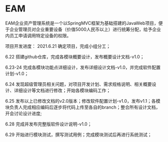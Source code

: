 # EAM

EAM企业资产管理系统是一个以SpringMVC框架为基础搭建的JavaWeb项目，便于企业管理员对企业重要设备（价值5000人民币以上）进行统筹分配，给予企业内员工申请调用特定设备的权限。

项目开发进度：
2021.6.21 确定项目，完成小组分工；

6.22 搭建github仓库，完成各模块概要设计，发布概要设计文档-v1.0；

6.23-24 完成各模块功能点详细设计，发布详细设计文档-v1.0，并完成软件配置计划-v1.0；

6.24 发现超级管理员相关问题，对项目开发计划、需求规格说明、相关概要设计、详细设计等文档进行修改；开始各模块编码工作；

6.25 发布以上已修改文档的v2.0版本；修改软件配置计划-v1.0，发布v1.1；各模块负责人完成相应编码后逐步将代码上传至各自的branch；整合所有设计文档，开会讨论设计进度;

6.28 完成并发布完整版软件设计说明-v1.0；

6.29 开始进行模块测试，撰写测试用例；完成模块测试后再进行系统测试；
